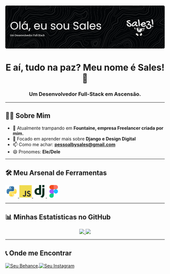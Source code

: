 <p align="center">
  <img src="https://github.com/BySales/BySales/blob/main/assets/github-header-banner.png?raw=true" alt="Banner do Perfil">
</p>

<h1 align="center">
  E aí, tudo na paz? Meu nome é Sales! 👋
</h1>

<h3 align="center">Um Desenvolvedor Full-Stack em Ascensão.</h3>

---

## 👨‍💻 Sobre Mim

- 🔭 Atualmente trampando em **Fountaine, empresa Freelancer criada por mim.**
- 🌱 Focado em aprender mais sobre **Django e Design Digital**
- 📫 Como me achar: **pessoalbysales@gmail.com**
- 😄 Pronomes: **Ele/Dele**

---

## 🛠️ Meu Arsenal de Ferramentas

<p align="left">
  <a href="https://www.python.org" target="_blank" rel="noreferrer">
    <img src="https://raw.githubusercontent.com/devicons/devicon/master/icons/python/python-original.svg" alt="python" width="40" height="40"/>
  </a>
  <a href="https://developer.mozilla.org/en-US/docs/Web/JavaScript" target="_blank" rel="noreferrer">
    <img src="https://raw.githubusercontent.com/devicons/devicon/master/icons/javascript/javascript-original.svg" alt="javascript" width="40" height="40"/>
  </a>
  
  <a href="https://www.djangoproject.com/" target="_blank" rel="noreferrer">
    <img src="https://raw.githubusercontent.com/devicons/devicon/master/icons/django/django-plain.svg" alt="django" width="40" height="40"/>
  </a>

  <a href="https://www.figma.com/" target="_blank" rel="noreferrer">
    <img src="https://raw.githubusercontent.com/devicons/devicon/master/icons/figma/figma-original.svg" alt="figma" width="40" height="40"/>
  </a>
</p>

---

## 📊 Minhas Estatísticas no GitHub

<p align="center">
  <a href="https://github.com/anuraghazra/github-readme-stats">
    <img height="180em" src="https://github-readme-stats.vercel.app/api?username=BySales&show_icons=true&theme=dracula&include_all_commits=true&count_private=true"/>
    <img height="180em" src="https://github-readme-stats.vercel.app/api/top-langs/?username=BySales&layout=compact&langs_count=7&theme=dracula"/>
  </a>
</p>

---

## 📞 Onde me Encontrar

<p align="left">
  <a href="https://www.behance.net/salesguimares" target="blank">
    <img align="center" src="https://cdn.simpleicons.org/behance/053EFF" alt="Seu Behance" height="30" width="40" />
  </a>
  <a href="https://instagram.com/maisumsales" target="blank">
    <img align="center" src="https://cdn.simpleicons.org/instagram/E4405F" alt="Seu Instagram" height="30" width="40" />
  </a>
</p>
